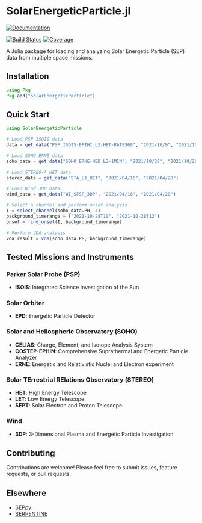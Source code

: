 # SolarEnergeticParticle.jl

[![Documentation](https://img.shields.io/badge/docs-dev-blue.svg)](https://JuliaSpacePhysics.github.io/SolarEnergeticParticle.jl/dev/)

[![Build Status](https://github.com/JuliaSpacePhysics/SolarEnergeticParticle.jl/actions/workflows/CI.yml/badge.svg?branch=main)](https://github.com/JuliaSpacePhysics/SolarEnergeticParticle.jl/actions/workflows/CI.yml?query=branch%3Amain)
[![Coverage](https://codecov.io/gh/JuliaSpacePhysics/SolarEnergeticParticle.jl/branch/main/graph/badge.svg)](https://codecov.io/gh/JuliaSpacePhysics/SolarEnergeticParticle.jl)

A Julia package for loading and analyzing Solar Energetic Particle (SEP) data from multiple space missions.

## Installation

```julia
using Pkg
Pkg.add("SolarEnergeticParticle")
```

## Quick Start

```julia
using SolarEnergeticParticle

# Load PSP ISOIS data
data = get_data("PSP_ISOIS-EPIHI_L2-HET-RATES60", "2021/10/9", "2021/10/10"; verbose=true)

# Load SOHO ERNE data
soho_data = get_data("SOHO_ERNE-HED_L2-1MIN", "2021/10/28", "2021/10/29")

# Load STEREO-A HET data
stereo_data = get_data("STA_L1_HET", "2021/04/16", "2021/04/20")

# Load Wind 3DP data
wind_data = get_data("WI_SFSP_3DP", "2021/04/16", "2021/04/20")

# Select a channel and perform onset analysis
I = select_channel(soho_data.PH, 4)
background_timerange = ("2021-10-28T10", "2021-10-28T12")
onset = find_onset(I, background_timerange)

# Perform VDA analysis
vda_result = vda(soho_data.PH, background_timerange)
```

## Tested Missions and Instruments

### Parker Solar Probe (PSP)

- **ISOIS**: Integrated Science Investigation of the Sun

### Solar Orbiter

- **EPD**: Energetic Particle Detector

### Solar and Heliospheric Observatory (SOHO)

- **CELIAS**: Charge, Element, and Isotope Analysis System
- **COSTEP-EPHIN**: Comprehensive Suprathermal and Energetic Particle Analyzer
- **ERNE**: Energetic and Relativistic Nuclei and Electron experiment

### Solar TErrestrial RElations Observatory (STEREO)

- **HET**: High Energy Telescope
- **LET**: Low Energy Telescope
- **SEPT**: Solar Electron and Proton Telescope

### Wind

- **3DP**: 3-Dimensional Plasma and Energetic Particle Investigation

## Contributing

Contributions are welcome! Please feel free to submit issues, feature requests, or pull requests.

## Elsewhere

- [SEPpy](https://github.com/serpentine-h2020/SEPpy)
- [SERPENTINE](https://github.com/serpentine-h2020/serpentine)
